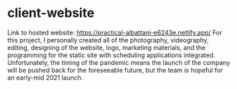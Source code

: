 # client-website
Link to hosted website: https://practical-albattani-e6243e.netlify.app/
For this project, I personally created all of the photography, videography, editing, designing of the website, logo, marketing materials, and the programming for the static site with scheduling applications integrated. Unfortunately, the timing of the pandemic means the launch of the company will be pushed back for the foreseeable future, but the team is hopeful for an early-mid 2021 launch.
